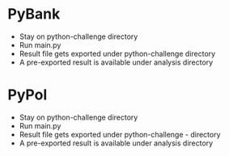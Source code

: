 # PyBank
- Stay on python-challenge directory
- Run main.py
- Result file gets exported under python-challenge directory
- A pre-exported result is available under analysis directory

# PyPol
- Stay on python-challenge directory
- Run main.py
- Result file gets exported under python-challenge - directory
- A pre-exported result is available under analysis directory
